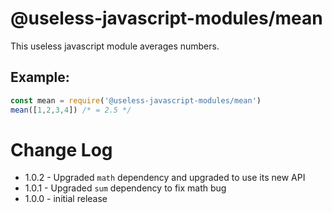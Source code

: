 # @useless-javascript-modules/mean

This useless javascript module averages numbers.

## Example:	

```js
const mean = require('@useless-javascript-modules/mean')
mean([1,2,3,4]) /* = 2.5 */
```

# Change Log
* 1.0.2 - Upgraded `math` dependency and upgraded to use its new API
* 1.0.1 - Upgraded `sum` dependency to fix math bug
* 1.0.0 - initial release  


